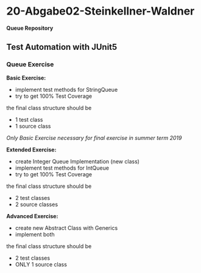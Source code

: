 # 20-Abgabe02-Steinkellner-Waldner #

**Queue Repository**

## Test Automation with JUnit5 ##

### Queue Exercise ###

**Basic Exercise:**

- implement test methods for StringQueue
- try to get 100% Test Coverage

the final class structure should be

- 1 test class
- 1 source class

*Only Basic Exercise necessary for final exercise in summer term 2019*

**Extended Exercise:**

- create Integer Queue Implementation (new class)
- implement test methods for IntQueue
- try to get 100% Test Coverage

the final class structure should be

- 2 test classes
- 2 source classes

**Advanced Exercise:**

- create new Abstract Class with Generics
- implement both 

the final class structure should be

- 2 test classes
- ONLY 1 source class